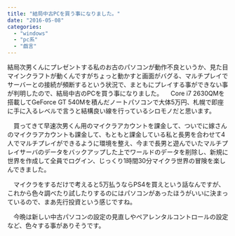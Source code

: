```yaml
---
title: "結局中古PCを買う事になりました。"
date: "2016-05-08"
categories: 
  - "windows"
  - "pc系"
  - "戯言"
---
```


結局次男くんにプレゼントする私のお古のパソコンが動作不良というか、見た目マインクラフトが動くんですがちょっと動かすと画面がバグる、マルチプレイでサーバーとの接続が頻断するという状況で、まともにプレイする事ができない事が判明したので、結局中古のPCを買う事になりました。 　Core i7 2630QMを搭載してGeForce GT 540Mを積んだノートパソコンで大体5万円、札幌で即座に手に入るレベルで言うと結構良い線を行っているシロモノだと思います。

　買ってきて早速次男くん用のマイクラアカウントを課金して、ついでに嫁さんのマイクラアカウントも課金して、もともと課金している私と長男を合わせて4人でマルチプレイができるように環境を整え、今まで長男と遊んでいたマルチプレイサーバのデータをバックアップした上でワールドのデータを削除し、新規に世界を作成して全員でログイン、じっくり1時間30分マイクラ世界の冒険を楽しんできました。

　マイクラをするだけで考えると5万払うならPS4を買えという話なんですが、これから色々調べたり試したりするのにはパソコンがあったほうがいいに決まっているので、まあ先行投資という感じですね。

　今晩は新しい中古パソコンの設定の見直しやペアレンタルコントロールの設定など、色々する事がありそうです。

